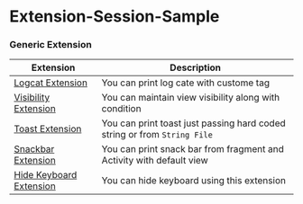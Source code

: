 # Extension-Session-Sample


### Generic Extension


| Extension                                                                                    | Description                                                              |
|----------------------------------------------------------------------------------------------|--------------------------------------------------------------------------|
| <a href="/app/utils/log_extension.pdf" target="_blank">Logcat Extension</a>                  | You can print log cate with custome tag                                  |
| <a href="/app/utils/visibility_extension.pdf" target="_blank">Visibility Extension</a>       | You can maintain view visibility along with condition                    |
| <a href="/app/utils/toast_extension.jpg" target="_blank">Toast Extension</a>                 | You can print toast just passing hard coded string or from `String File` |
| <a href="/app/utils/snackbar_extension.pdf" target="_blank">Snackbar Extension</a>           | You can print snack bar from fragment and Activity with default view     |
| <a href="/app/utils/hide_keyboard_extension.pdf" target="_blank">Hide Keyboard Extension</a> | You can hide keyboard using this extension                               |



